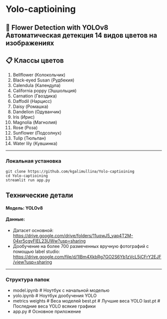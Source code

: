 # Yolo-captioining
🌸 Flower Detection with YOLOv8  
**Автоматическая детекция 14 видов цветов на изображениях**  
---
## 📋 Классы цветов  
1. Bellflower (Колокольчик)  
2. Black-eyed Susan (Рудбекия)  
3. Calendula (Календула)  
4. California poppy (Эшшольция)  
5. Carnation (Гвоздика)  
6. Daffodil (Нарцисс)  
7. Daisy (Ромашка)  
8. Dandelion (Одуванчик)  
9. Iris (Ирис)  
10. Magnolia (Магнолия)  
11. Rose (Роза)  
12. Sunflower (Подсолнух)  
13. Tulip (Тюльпан)  
14. Water lily (Кувшинка)  

---

### Локальная установка
```
git clone https://github.com/kgalimullina/Yolo-captioining
cd Yolo-captioining
streamlit run app.py
```
## Технические детали
#### Модель: YOLOv8 
#### Данные: 
 - Датасет  основной: https://drive.google.com/drive/folders/11uqwJ5_yap4T2M-04xr5cgyFlEL23UWw?usp=sharing
 - Дообучение на более 700 размеченных вручную фотографий с помощью label studio: https://drive.google.com/file/d/1lBm4XkbRg7GO2S6Yb1zVcL5jCFrY2EJF/view?usp=sharing
---
### Структура папок
- model.ipynb     # Ноутбук с начальной моделью
- yolo.ipynb        # Ноутбук дообучения YOLO
- metrics
   weights        # Веса моделей
     best.pt       # Лучшие веса YOLO
     last.pt       # Последние веса YOLO
   всякие графики 
- app.py         # Основное приложение

